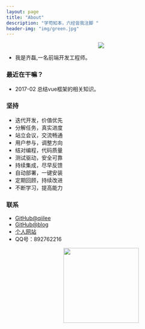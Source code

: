 ```yaml
---
layout: page
title: "About"
description: "学苟知本，六经皆我注脚 "
header-img: "img/green.jpg"
---
```


<center> 
    <p><img src="../img/cnfeat.jpg" align="center"></p>
</center>

- 我是齐磊,一名前端开发工程师。



### 最近在干嘛？

* 2017-02 总结vue框架的相关知识。



### 坚持

- 迭代开发，价值优先
- 分解任务，真实进度
- 站立会议，交流畅通
- 用户参与，调整方向
- 结对编程，代码质量
- 测试驱动，安全可靠
- 持续集成，尽早反馈
- 自动部署，一键安装
- 定期回顾，持续改进
- 不断学习，提高能力




### 联系


- [GitHub@qiilee](https://github.com/qiilee)
- [GitHub@blog](https://qiilee.github.io)
- [个人网站](http://www.qiilee.online)
- QQ号：892762216


<center> 
    <p><img src="../img/qrcode.jpg" align="center" style="width:200px;height:200px;"></p>
</center>


